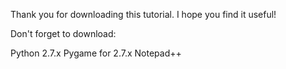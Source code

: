 Thank you for downloading this tutorial. I hope you find it useful!

Don't forget to download:

Python 2.7.x
Pygame for 2.7.x
Notepad++
